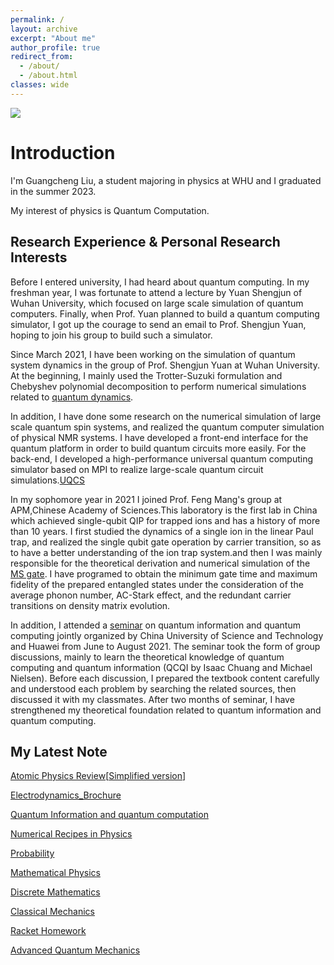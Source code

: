 ```yaml
---
permalink: /
layout: archive
excerpt: "About me"
author_profile: true
redirect_from: 
  - /about/
  - /about.html
classes: wide
---
```


<img src="/Homepage/images/banner.jpg">



# Introduction

I'm Guangcheng Liu, a student majoring in physics at WHU and I graduated in the summer 2023.

My interest of physics is Quantum Computation.

## Research Experience & Personal Research Interests

Before I entered university, I had heard about quantum computing. In my freshman year, I was fortunate to attend a lecture by Yuan Shengjun of Wuhan University, which focused on large scale simulation of quantum computers. Finally, when Prof. Yuan planned to build a quantum computing simulator, I got up the courage to send an email to Prof. Shengjun Yuan, hoping to join his group to build such a simulator. 

Since March 2021, I have been working on the simulation of quantum system dynamics in the group of Prof. Shengjun Yuan at Wuhan University. At the beginning, I mainly used the Trotter-Suzuki formulation and Chebyshev polynomial decomposition to perform numerical simulations related to [quantum dynamics](https://elondormancy.github.io/Homepage/publications/quantum_sim). 

In addition, I have done some research on the numerical simulation of large scale quantum spin systems, and realized the quantum computer simulation of physical NMR systems. I have developed a front-end interface for the quantum platform in order to build quantum circuits more easily. For the back-end, I developed a high-performance universal quantum computing simulator based on MPI to realize large-scale quantum circuit simulations.[UQCS](https://elondormancy.github.io/Homepage/publications/uqcs)

In my sophomore year in 2021 I joined Prof. Feng Mang's group at APM,Chinese Academy of Sciences.This laboratory is the first lab in China which achieved single-qubit QIP for trapped ions and has a history of more than 10 years. I first studied the dynamics of a single ion in the linear Paul trap, and realized the single qubit gate operation by carrier transition, so as to have a better understanding of the ion trap system.and then I was mainly responsible for the theoretical derivation and numerical simulation of the [MS gate](https://en.wikipedia.org/wiki/M%C3%B8lmer%E2%80%93S%C3%B8rensen_gate). I have programed to obtain the minimum gate time and maximum fidelity of the prepared entangled states under the consideration of the average phonon number, AC-Stark effect, and the redundant carrier transitions on density matrix evolution. 

In addition, I attended a [seminar](https://elondormancy.github.io/Homepage/publications/qcqi) on quantum information and quantum computing jointly organized by China University of Science and Technology and Huawei from June to August 2021. The seminar took the form of group discussions, mainly to learn the theoretical knowledge of quantum computing and quantum information (QCQI by Isaac Chuang and Michael Nielsen). Before each discussion, I prepared the textbook content carefully and understood each problem by searching the related sources, then discussed it with my classmates. After two months of seminar, I have strengthened my theoretical foundation related to quantum information and quantum computing.


## My Latest Note

[Atomic Physics Review](https://github.com/ElonDormancy/Physics-Note/blob/master/Note/The_Review_of_Atomic_Physics.pdf)[[Simplified version](https://zhuanlan.zhihu.com/p/371286925)]

[Electrodynamics_Brochure](https://github.com/ElonDormancy/Physics-Note/blob/master/Note/Electrodynamics_Brochure.pdf)

[Quantum Information and quantum computation](https://github.com/ElonDormancy/Physics-Note/blob/master/Note/QIC/The_Note_of_QIC%20V4.pdf)

[Numerical Recipes in Physics](https://github.com/ElonDormancy/Physics-Note/blob/master/Note/Numerical_Recipes_in_Physics_Report.pdf)

[Probability](https://github.com/ElonDormancy/Physics-Note/blob/master/Note/Probability.pdf)

[Mathematical Physics](https://zhuanlan.zhihu.com/p/343110386)

[Discrete Mathematics](https://zhuanlan.zhihu.com/p/149468789)

[Classical Mechanics](https://github.com/ElonDormancy/Physics-Note/blob/master/Note/ClasscialMechanicsReview.pdf)

[Racket Homework](https://github.com/ElonDormancy/Physics-Note/tree/master/Note/Racket%20Note)

[Advanced Quantum Mechanics](https://github.com/ElonDormancy/Physics-Note/blob/master/Note/AdvancedQuantumMechanicsReview.pdf)

